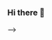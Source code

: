 ### Hi there 👋


<!-- 
<a href="https://opgc.me/#/users/jonghwanyoon" target="_blank"><img src="https://api.opgc.me/githubs/users/jonghwanyoon/tag/?theme=basic" /></a>

<!--
**jonghwanyoon/jonghwanyoon** is a ✨ _special_ ✨ repository because its `README.md` (this file) appears on your GitHub profile.

Here are some ideas to get you started:

- 🔭 I’m currently working on ...
- 🌱 I’m currently learning ...
- 👯 I’m looking to collaborate on ...
- 🤔 I’m looking for help with ...
- 💬 Ask me about ...
- 📫 How to reach me: ...
- 😄 Pronouns: ...
- ⚡ Fun fact: ...
--> -->
